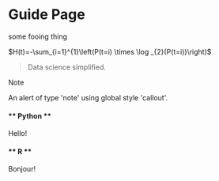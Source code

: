 # Guide Page

some fooing thing

$H(t)=-\sum_{i=1}^{1}\left(P(t=i) \times \log _{2}(P(t=i))\right)$

> Data science simplified.

> [!NOTE]
> An alert of type 'note' using global style 'callout'.

<!-- tabs:start -->

#### ** Python **

Hello!

#### ** R **

Bonjour!

<!-- tabs:end -->
